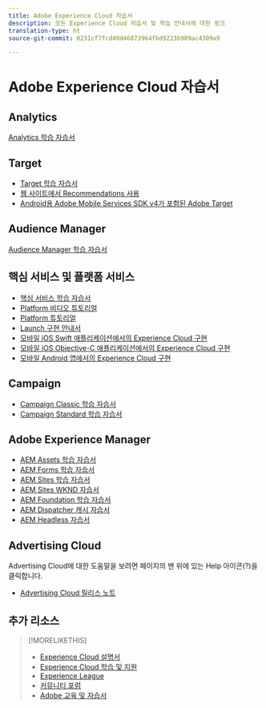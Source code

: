 ```yaml
---
title: Adobe Experience Cloud 자습서
description: 모든 Experience Cloud 자습서 및 학습 안내서에 대한 링크
translation-type: ht
source-git-commit: 0231cf7fcd40d46873964fbd9223b989ac4309a9

---
```



# Adobe Experience Cloud 자습서

## Analytics

[Analytics 학습 자습서](https://docs.adobe.com/content/help/en/analytics-learn/tutorials/overview.html)

## Target

* [Target 학습 자습서](https://docs.adobe.com/content/help/en/target-learn/tutorials/overview.html)
* [웹 사이트에서 Recommendations 사용](https://docs.adobe.com/content/help/ko-KR/target-learn/recommendations-in-a-website/overview.html)
* [Android용 Adobe Mobile Services SDK v4가 포함된 Adobe Target](https://docs.adobe.com/content/help/ko-KR/target-learn/mobile-sdk-v4-android/overview.html)

## Audience Manager

[Audience Manager 학습 자습서](https://docs.adobe.com/content/help/en/audience-manager-learn/tutorials/overview.html)

## 핵심 서비스 및 플랫폼 서비스

* [핵심 서비스 학습 자습서](https://docs.adobe.com/content/help/en/core-services-learn/tutorials/overview.html)
* [Platform 비디오 튜토리얼](https://docs.adobe.com/content/help/en/platform-learn/tutorials/overview.html)
* [Platform 튜토리얼](https://docs.adobe.com/content/help/ko-KR/experience-platform/tutorials/home.html)
* [Launch 구현 안내서](https://docs.adobe.com/content/help/ko-KR/core-services-learn/implementing-in-websites-with-launch/index.html)
* [모바일 iOS Swift 애플리케이션에서의 Experience Cloud 구현](https://docs.adobe.com/content/help/ko-KR/core-services-learn/implementing-in-mobile-ios-swift-apps-with-launch/index.html)
* [모바일 iOS Objective-C 애플리케이션에서의 Experience Cloud 구현](https://docs.adobe.com/content/help/ko-KR/core-services-learn/implementing-in-mobile-ios-objective-c-apps-with-launch/index.html)
* [모바일 Android 앱에서의 Experience Cloud 구현](https://docs.adobe.com/content/help/ko-KR/core-services-learn/implementing-in-mobile-android-apps-with-launch/index.html)

## Campaign

* [Campaign Classic 학습 자습서](https://docs.adobe.com/content/help/ko-KR/campaign-classic-learn/tutorials/overview.html)
* [Campaign Standard 학습 자습서](https://docs.adobe.com/content/help/ko-KR/campaign-standard-learn/tutorials/overview.html)

## Adobe Experience Manager

* [AEM Assets 학습 자습서](https://docs.adobe.com/content/help/en/experience-manager-learn/assets/overview.html)
* [AEM Forms 학습 자습서](https://docs.adobe.com/content/help/en/experience-manager-learn/forms/overview.html)
* [AEM Sites 학습 자습서](https://docs.adobe.com/content/help/en/experience-manager-learn/sites/overview.html)
* [AEM Sites WKND 자습서](https://docs.adobe.com/content/help/en/experience-manager-learn/getting-started-wknd-tutorial-develop/overview.html)
* [AEM Foundation 학습 자습서](https://docs.adobe.com/content/help/en/experience-manager-learn/assets/overview.html)
* [AEM Dispatcher 캐시 자습서](https://docs.adobe.com/content/help/en/experience-manager-learn/dispatcher-tutorial/overview.html)
* [AEM Headless 자습서](https://docs.adobe.com/content/help/en/experience-manager-learn/getting-started-with-aem-headless/overview.html)

## Advertising Cloud

Advertising Cloud에 대한 도움말을 보려면 페이지의 맨 위에 있는 Help 아이콘(?)을 클릭합니다.

* [Advertising Cloud 릴리스 노트](https://docs.adobe.com/content/help/ko-KR/release-notes/experience-cloud/current.html#adcloud)

## 추가 리소스

>[!MORELIKETHIS]
>
>* [Experience Cloud 설명서](https://docs.adobe.com/content/help/ko-KR/experience-cloud/user-guides/home.html)
>* [Experience Cloud 학습 및 지원](https://helpx.adobe.com/kr/support/experience-cloud.html)
>* [Experience League](https://experienceleague.adobe.com/)
>* [커뮤니티 포럼](https://forums.adobe.com/community/experience-cloud/)
>* [Adobe 교육 및 자습서](https://helpx.adobe.com/kr/learning.html?promoid=KAUDK)


